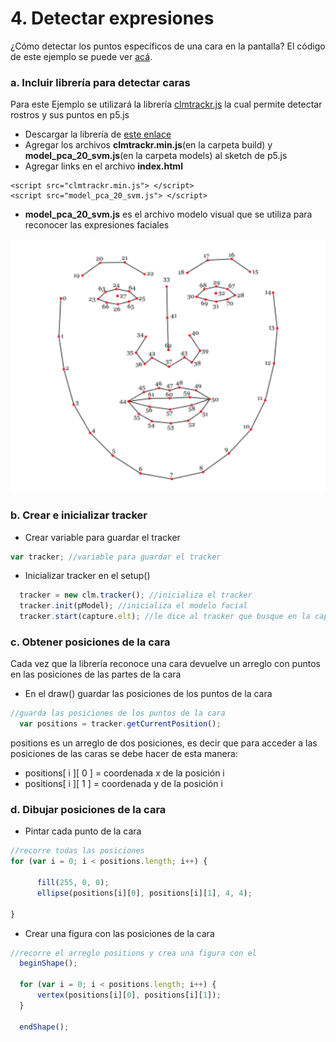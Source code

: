 # 4. Detectar expresiones

¿Cómo detectar los puntos específicos de una cara en la pantalla? El código de este ejemplo se puede ver [acá](https://editor.p5js.org/laurajunco/sketches/SJ3L5F_hX).

### a. Incluir librería para detectar caras <a id="a-incluir-libreria-para-detectar-colores"></a>

Para este Ejemplo se utilizará la librería [clmtrackr.js](https://www.auduno.com/clmtrackr/docs/reference.html) la cual permite detectar rostros y sus puntos en p5.js

* Descargar la librería de [este enlace​](https://github.com/auduno/clmtrackr/zipball/dev)
* Agregar los archivos  **clmtrackr.min.js**\(en la carpeta build\)  y **model\_pca\_20\_svm.js**\(en la carpeta models\) al sketch de p5.js
* Agregar links en el archivo **index.html**

```markup
<script src="clmtrackr.min.js"> </script>
<script src="model_pca_20_svm.js"> </script>
```

* **model\_pca\_20\_svm.js** es el archivo modelo visual que se utiliza para reconocer las expresiones faciales

![](../../.gitbook/assets/captura-de-pantalla-2018-11-05-a-las-6.43.11-p.m..png)

### b. Crear e inicializar tracker

* Crear variable para guardar el tracker

```javascript
var tracker; //variable para guardar el tracker
```

* Inicializar tracker en el setup\(\)

```javascript
  tracker = new clm.tracker(); //inicializa el tracker
  tracker.init(pModel); //inicializa el modelo facial
  tracker.start(capture.elt); //le dice al tracker que busque en la captura de la camara
```

### c. Obtener posiciones de la cara

Cada vez que la librería reconoce una cara devuelve un arreglo con puntos en las posiciones de las partes de la cara

* En el draw\(\) guardar las posiciones de los puntos de la cara

```javascript
//guarda las posiciones de los puntos de la cara
  var positions = tracker.getCurrentPosition();
```

positions es un arreglo de dos posiciones, es decir que para acceder a las posiciones de las caras se debe hacer de esta manera:

* positions\[ i \]\[ 0 \] = coordenada x de la posición i
* positions\[ i \]\[ 1 \] = coordenada y de la posición i

### d. Dibujar posiciones de la cara

* Pintar cada punto de la cara

```javascript
//recorre todas las posiciones
for (var i = 0; i < positions.length; i++) {

      fill(255, 0, 0);
      ellipse(positions[i][0], positions[i][1], 4, 4);
      
}
```

* Crear una figura con las posiciones de la cara

```javascript
//recorre el arreglo positions y crea una figura con el
  beginShape();
  
  for (var i = 0; i < positions.length; i++) {
      vertex(positions[i][0], positions[i][1]);
  }
  
  endShape();
```




